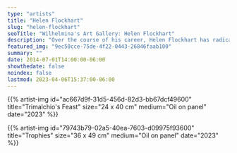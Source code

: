 ```yaml
---
type: "artists"
title: "Helen Flockhart"
slug: "helen-flockhart"
seoTitle: "Wilhelmina's Art Gallery: Helen Flockhart"
description: "Over the course of his career, Helen Flockhart has radically expanded conceptions of sculpture, space and the human form. His sculptures straddle abstraction and representation, presenting familiar objects in a surprising and inventive way that prompts viewers to consider them in a new light. He often explores mundane, everyday decisions as well as existential questions in his works, focusing on the objects that help us cope with daily life and through which we ultimately define ourselves. These include the material objects that surround us – the clothes we wear, the cars we drive, the food we eat and the homes we live in. He was born in 1954, and lives in Vienna and Limberg, Austria."
featured_img: "9ec50cce-75de-4f22-0443-26846faab100"
summary: ""
date: 2014-07-01T14:00:00-06:00
showthedate: false
noindex: false
lastmod: 2023-04-06T15:37:00-06:00
---
```

{{% artist-img id="ac667d9f-31d5-456d-82d3-bb67dcf49600" title="Trimalchio's Feast" size="24 x 40 cm" medium="Oil on panel" date="2023" %}}

{{% artist-img id="79743b79-02a5-40ea-7603-d09975f93600" title="Trophies" size="36 x 49 cm" medium="Oil on panel" date="2023" %}}
